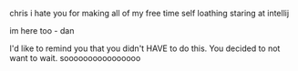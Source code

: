 chris i hate you for making all of my free time self loathing staring at intellij

im here too - dan

I'd like to remind you that you didn't HAVE to do this. You decided to not want to wait. soooooooooooooooo

